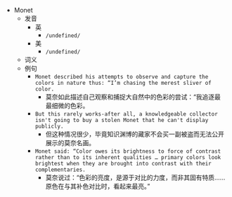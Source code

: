 - Monet
  - 发音
    - 英
      - `/undefined/`
    - 美
      - `/undefined/`
  - 词义
  - 例句
    - `Monet described his attempts to observe and capture the colors in nature thus: “I’m chasing the merest sliver of color.`
      - 莫奈如此描述自己观察和捕捉大自然中的色彩的尝试：“我追逐最最细微的色彩。
    - `But this rarely works-after all, a knowledgeable collector isn't going to buy a stolen Monet that he can't display publicly.`
      - 但这种情况很少，毕竟知识渊博的藏家不会买一副被盗而无法公开展示的莫奈名画。
    - `Monet said: “Color owes its brightness to force of contrast rather than to its inherent qualities … primary colors look brightest when they are brought into contrast with their complementaries.`
      - 莫奈说过：“色彩的亮度，是源于对比的力度，而非其固有特质……原色在与其补色对比时，看起来最亮。”


